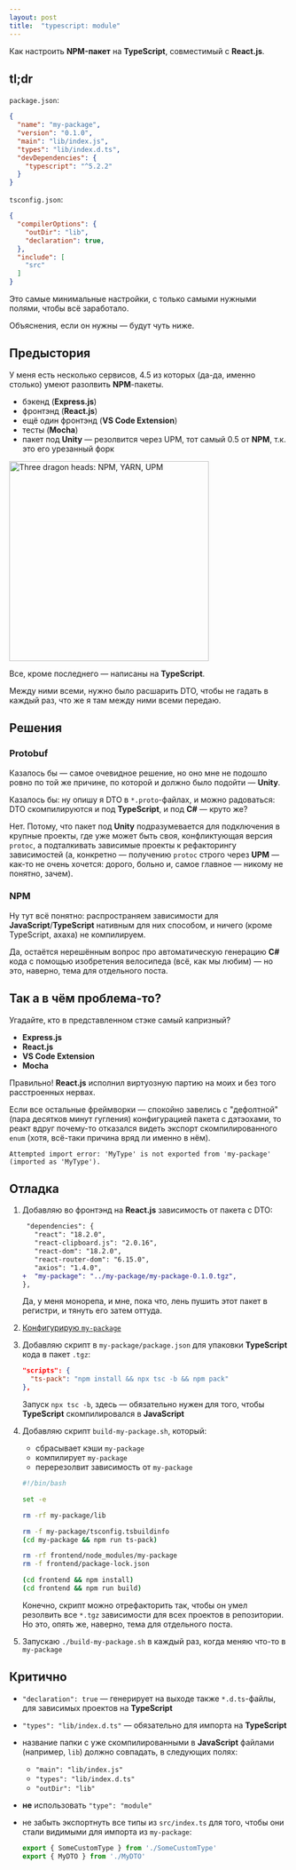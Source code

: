 ```yaml
---
layout: post
title:  "typescript: module"
---
```


<span class="hidden">Как настроить <strong>NPM-пакет</strong> на <strong>TypeScript</strong>, совместимый с <strong>React.js</strong>.</span>

## tl;dr

`package.json`:

```json
{
  "name": "my-package",
  "version": "0.1.0",
  "main": "lib/index.js",
  "types": "lib/index.d.ts",
  "devDependencies": {
    "typescript": "^5.2.2"
  }
}
```

`tsconfig.json`:

```json
{
  "compilerOptions": {
    "outDir": "lib",
    "declaration": true,
  },
  "include": [
    "src"
  ]
}
```

Это самые минимальные настройки, с только самыми нужными полями, чтобы всё заработало.

Объяснения, если он нужны — будут чуть ниже.

## Предыстория

У меня есть несколько сервисов, 4.5 из которых (да-да, именно столько) умеют разолвить **NPM**-пакеты.

- бэкенд (**Express.js**)
- фронтэнд (**React.js**)
- ещё один фронтэнд (**VS Code Extension**)
- тесты (**Mocha**)
- пакет под **Unity** — резолвится через UPM, тот самый 0.5 от **NPM**, т.к. это его урезанный форк

<img src="{{ site.baseurl }}/assets/images/three-dragons-npm-yarn-upm.jpg"
     height="360px"
     alt="Three dragon heads: NPM, YARN, UPM" />

Все, кроме последнего — написаны на **TypeScript**.

Между ними всеми, нужно было расшарить DTO, чтобы не гадать в каждый раз, что же я там между ними всеми передаю.

## Решения

### Protobuf

Казалось бы — самое очевидное решение, но оно мне не подошло ровно по той же причине, по которой и должно было подойти — **Unity**.

Казалось бы: ну опишу я DTO в `*.proto`-файлах, и можно радоваться: DTO скомпилируются и под **TypeScript**, и под **C#** — круто же?

Нет. Потому, что пакет под **Unity** подразумевается для подключения в крупные проекты, где уже может быть своя, конфликтующая версия `protoc`, а подталкивать зависимые проекты к рефакторингу зависимостей (а, конкретно — получению `protoc` строго через **UPM** — как-то не очень хочется: дорого, больно и, самое главное — никому не понятно, зачем).

### NPM

Ну тут всё понятно: распространяем зависимости для **JavaScript**/**TypeScript** нативным для них способом, и ничего (кроме TypeScript, ахаха) не компилируем.

Да, остаётся нерешённым вопрос про автоматическую генерацию **C#** кода с помощью изобретения велосипеда (всё, как мы любим) — но это, наверно, тема для отдельного поста.

## Так а в чём проблема-то?

Угадайте, кто в представленном стэке самый капризный?

- **Express.js**
- **React.js**
- **VS Code Extension**
- **Mocha**

Правильно! **React.js** исполнил виртуозную партию на моих и без того расстроенных нервах.

Если все остальные фреймворки — спокойно завелись с "дефолтной" (пара десятков минут гугления) конфигурацией пакета с дэтэохами, то реакт вдруг почему-то отказался видеть экспорт скомпилированного `enum` (хотя, всё-таки причина вряд ли именно в нём).

```log
Attempted import error: 'MyType' is not exported from 'my-package' (imported as 'MyType').
```

## Отладка

1. Добавляю во фронтэнд на **React.js** зависимость от пакета с DTO:

   ```diff
    "dependencies": {
      "react": "18.2.0",
      "react-clipboard.js": "2.0.16",
      "react-dom": "18.2.0",
      "react-router-dom": "6.15.0",
      "axios": "1.4.0",
   +  "my-package": "../my-package/my-package-0.1.0.tgz",
   },
   ```

   Да, у меня монорепа, и мне, пока что, лень пушить этот пакет в регистри, и тянуть его затем оттуда.
2. [Конфигурирую `my-package`](#tldr)
3. Добавляю скрипт в `my-package/package.json` для упаковки **TypeScript** кода в пакет `.tgz`:

   ```json
   "scripts": {
     "ts-pack": "npm install && npx tsc -b && npm pack"
   },
   ```

   Запуск `npx tsc -b`, здесь — обязательно нужен для того, чтобы **TypeScript** скомпилировался в **JavaScript**
4. Добавляю скрипт `build-my-package.sh`, который:
   - сбрасывает кэши `my-package`
   - компилирует `my-package`
   - перерезолвит зависимость от `my-package`

   ```bash
   #!/bin/bash

   set -e

   rm -rf my-package/lib

   rm -f my-package/tsconfig.tsbuildinfo
   (cd my-package && npm run ts-pack)

   rm -rf frontend/node_modules/my-package
   rm -f frontend/package-lock.json

   (cd frontend && npm install)
   (cd frontend && npm run build)
   ```

   Конечно, скрипт можно отрефакторить так, чтобы он умел резолвить все `*.tgz` зависимости для всех проектов в репозитории. Но это, опять же, наверно, тема для отдельного поста.

5. Запускаю `./build-my-package.sh` в каждый раз, когда меняю что-то в `my-package`

## Критично

- `"declaration": true` — генерирует на выходе также `*.d.ts`-файлы, для зависимых проектов на **TypeScript**
- `"types": "lib/index.d.ts"` — обязательно для импорта на **TypeScript**
- название папки с уже скомпилированными в **JavaScript** файлами (например, `lib`) должно совпадать, в следующих полях:
  - `"main": "lib/index.js"`
  - `"types": "lib/index.d.ts"`
  - `"outDir": "lib"`
- **не** использовать `"type": "module"`
- не забыть экспортнуть все типы из `src/index.ts` для того, чтобы они стали видимыми для импорта из `my-package`:

  ```typescript
  export { SomeCustomType } from './SomeCustomType'
  export { MyDTO } from './MyDTO'
  ```
